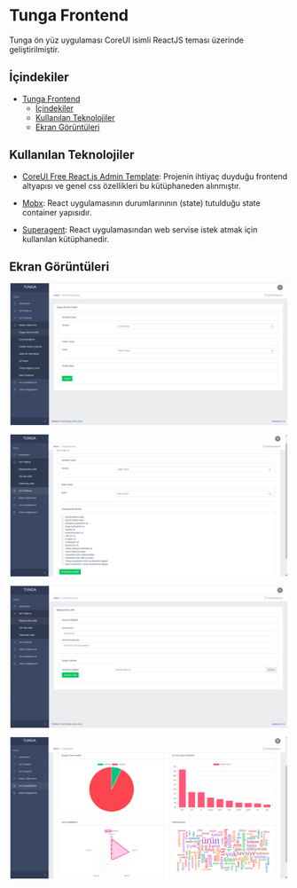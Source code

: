 
# Tunga Frontend
Tunga ön yüz uygulaması CoreUI isimli ReactJS teması üzerinde geliştirilmiştir. 

## İçindekiler

- [Tunga Frontend](#tunga-frontend)
  - [İçindekiler](#i̇çindekiler)
  - [Kullanılan Teknolojiler](#kullanılan-teknolojiler)
  - [Ekran Görüntüleri](#ekran-görüntüleri)

## Kullanılan Teknolojiler

* [CoreUI Free React.js Admin Template](https://github.com/coreui/coreui-free-react-admin-template): Projenin ihtiyaç duyduğu frontend altyapısı ve genel css özellikleri bu kütüphaneden alınmıştır.

* [Mobx](https://mobx.js.org): React uygulamasının durumlarınının (state) tutulduğu state container yapısıdır.


* [Superagent](https://visionmedia.github.io/superagent/): React uygulamasından web servise istek atmak için kullanılan kütüphanedir.

## Ekran Görüntüleri
<div align="center">
<img src="../images/ss/ss1.png" width="500"></img>

<img src="../images/ss/ss2.png" width="500"></img>

<img src="../images/ss/ss3.png" width="500"></img>

<img src="../images/ss/ss4.png" width="500"></img>
</div>


